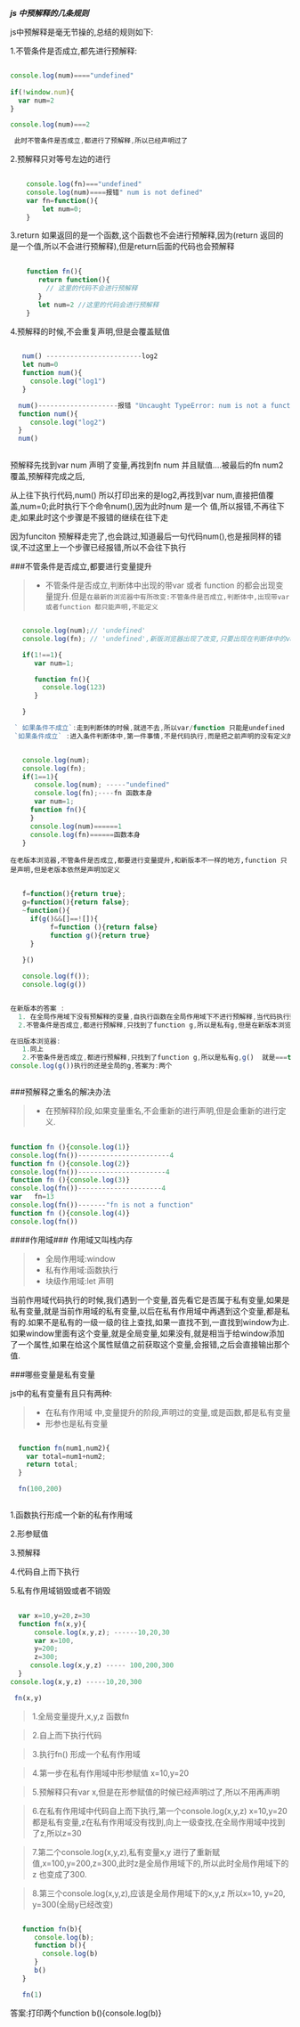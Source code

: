 ***js 中预解释的几条规则***

js中预解释是毫无节操的,总结的规则如下:

1.不管条件是否成立,都先进行预解释:

 ```javascript

 console.log(num)===="undefined"
    
 if(!window.num){
   var num=2
 }

console.log(num)===2

  此时不管条件是否成立,都进行了预解释,所以已经声明过了

```

2.预解释只对等号左边的进行

``` javascript
     
    console.log(fn)==="undefined"
    console.log(num)====报错" num is not defined"
    var fn=function(){
        let num=0;
    }

````
3.return 如果返回的是一个函数,这个函数也不会进行预解释,因为(return 返回的是一个值,所以不会进行预解释),但是return后面的代码也会预解释

``` javascript
    
    function fn(){
       return function(){
         // 这里的代码不会进行预解释
       }
       let num=2 //这里的代码会进行预解释
    }

```
4.预解释的时候,不会重复声明,但是会覆盖赋值

```javascript
   
   num() ------------------------log2
   let num=0
   function num(){
     console.log("log1")
   } 

  num()--------------------报错 "Uncaught TypeError: num is not a function"
  function num(){
     console.log("log2")
  }
  num()
   
```
预解释先找到var num 声明了变量,再找到fn num   并且赋值....被最后的fn num2 覆盖,预解释完成之后,

从上往下执行代码,num() 所以打印出来的是log2,再找到var num,直接把值覆盖,num=0;此时执行下个命令num(),因为此时num 是一个
值,所以报错,不再往下走,如果此时这个步骤是不报错的继续在往下走

因为funciton 预解释走完了,也会跳过,知道最后一句代码num(),也是报同样的错误,不过这里上一个步骤已经报错,所以不会往下执行


###不管条件是否成立,都要进行变量提升

> - 不管条件是否成立,判断体中出现的带var 或者 function 的都会出现变量提升.但是`在最新的浏览器中有所改变:不管条件是否成立,判断体中,出现带var 或者function 都只能声明,不能定义`

 ```javascript

    console.log(num);// 'undefined'
    console.log(fn); // 'undefined',新版浏览器出现了改变,只要出现在判断体中的var/function 只能声明,不定义

    if(1!==1){
       var num=1;

       function fn(){
         console.log(123)
       }

    }

  ` 如果条件不成立`:走到判断体的时候,就进不去,所以var/function 只能是undefined
  `如果条件成立` :进入条件判断体中,第一件事情,不是代码执行,而是把之前声明的没有定义的函数,先定义了.(迎合es6中的块级作用域)


    console.log(num);
    console.log(fn);
    if(1==1){
       console.log(num); -----"undefined"
       console.log(fn);----fn 函数本身
       var num=1;
      function fn(){
      }
      console.log(num)======1
      console.log(fn)======函数本身
    }

```
 `在老版本浏览器,不管条件是否成立,都要进行变量提升,和新版本不一样的地方,function 只是声明,但是老版本依然是声明加定义`

```javascript
   
   f=function(){return true};
   g=function(){return false};
   ~function(){
     if(g()&&[]==![]){
          f=function (){return false}
          function g(){return true}
     }
    
   }()

   console.log(f());
   console.log(g())


在新版本的答案 :
  1. 在全局作用域下没有预解释的变量,自执行函数在全局作用域下不进行预解释,当代码执行到自执行函数的时候,预解释和代码一起执行.
  2.不管条件是否成立,都进行预解释,只找到了function g,所以是私有g,但是在新版本浏览器里面,只是声明,所以当判断条件执行g()的时候,就是undefined(),就会报错.

在旧版本浏览器:
   1.同上
   2.不管条件是否成立,都进行预解释,只找到了function g,所以是私有g,g()  就是===true, []==![]==true,(一个对象[]和(![]-----转换为false:一个对象[]和布尔值比较都转换数字类型),条件成立,f 因为在私有作用域没有声明,所以是改变的是全局的f,
console.log(g())执行的还是全局的g,答案为:两个



```

###预解释之重名的解决办法

 > - 在预解释阶段,如果变量重名,不会重新的进行声明,但是会重新的进行定义.


```javascript
   
function fn (){console.log(1)}
console.log(fn())-----------------------4
function fn (){console.log(2)}
console.log(fn())----------------------4
function fn (){console.log(3)}
console.log(fn())---------------------4
var   fn=13   
console.log(fn())-------"fn is not a function"
function fn (){console.log(4)}
console.log(fn())

```


####作用域###
  作用域又叫栈内存
> - 全局作用域:window
> - 私有作用域:函数执行
> - 块级作用域:let 声明

当前作用域代码执行的时候,我们遇到一个变量,首先看它是否属于私有变量,如果是私有变量,就是当前作用域的私有变量,以后在私有作用域中再遇到这个变量,都是私有的.如果不是私有的一级一级的往上查找,如果一直找不到,一直找到window为止.如果window里面有这个变量,就是全局变量,如果没有,就是相当于给window添加了一个属性,如果在给这个属性赋值之前获取这个变量,会报错,之后会直接输出那个值.


###哪些变量是私有变量

 js中的私有变量有且只有两种:
> - 在私有作用域 中,变量提升的阶段,声明过的变量,或是函数,都是私有变量
> - 形参也是私有变量  

```javascript

  function fn(num1,num2){
    var total=num1+num2;
    return total;
  }

  fn(100,200)



```
1.函数执行形成一个新的私有作用域

2.形参赋值

3.预解释

4.代码自上而下执行

5.私有作用域销毁或者不销毁


```javascript
 
  var x=10,y=20,z=30
  function fn(x,y){
      console.log(x,y,z); ------10,20,30
      var x=100,
      y=200;
      z=300;
     console.log(x,y,z) ----- 100,200,300
  }
console.log(x,y,z) -----10,20,300

 fn(x,y)
```

> 1.全局变量提升,x,y,z 函数fn

> 2.自上而下执行代码

> 3.执行fn() 形成一个私有作用域

> 4.第一步在私有作用域中形参赋值 x=10,y=20

> 5.预解释只有var x,但是在形参赋值的时候已经声明过了,所以不用再声明

> 6.在私有作用域中代码自上而下执行,第一个console.log(x,y,z) x=10,y=20 都是私有变量,z在私有作用域没有找到,向上一级查找,在全局作用域中找到了z,所以z=30

> 7.第二个console.log(x,y,z),私有变量x,y 进行了重新赋值,x=100,y=200,z=300,此时z是全局作用域下的,所以此时全局作用域下的z 也变成了300.

> 8.第三个console.log(x,y,z),应该是全局作用域下的x,y,z  所以x=10, y=20, y=300(全局y已经改变)


```javascript

   function fn(b){
      console.log(b);
      function b(){
        console.log(b)
      }
      b()
   } 

   fn(1)
```
答案:打印两个function b(){console.log(b)}

















